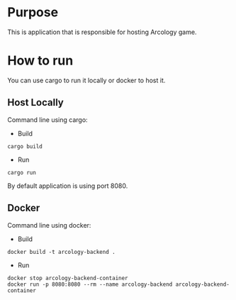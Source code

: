 # Purpose
This is application that is responsible for hosting Arcology game.

# How to run
You can use cargo to run it locally or docker to host it. 
## Host Locally 

Command line using cargo: 
* Build
```
cargo build 
```

* Run
```
cargo run 
```

By default application is using port 8080. 

## Docker
Command line using docker: 
* Build
```
docker build -t arcology-backend .
```
* Run
```
docker stop arcology-backend-container
docker run -p 8080:8080 --rm --name arcology-backend arcology-backend-container
```
